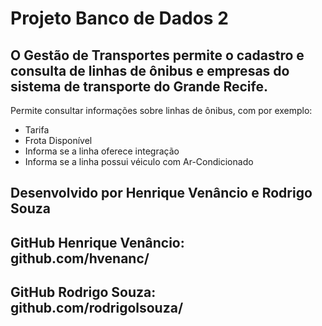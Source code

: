 # Projeto Banco de Dados 2

## O Gestão de Transportes permite o cadastro e consulta de linhas de ônibus e empresas do sistema de transporte do Grande Recife.

Permite consultar informações sobre linhas de ônibus, com por exemplo:

* Tarifa
* Frota Disponível
* Informa se a linha oferece integração
* Informa se a linha possui véiculo com Ar-Condicionado

## Desenvolvido por Henrique Venâncio e Rodrigo Souza
## GitHub Henrique Venâncio: github.com/hvenanc/
## GitHub Rodrigo Souza: github.com/rodrigolsouza/
